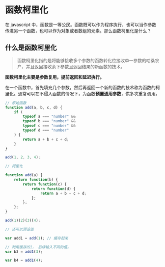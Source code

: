 # 函数柯里化

在 javascript 中，函数是一等公民。函数既可以作为程序执行，也可以当作参数传进另一个函数，也可以作为对象或者数组的元素。那么函数柯里化是什么？

## 什么是函数柯里化

> 函数柯里化指的是将能够接收多个参数的函数转化位接收单一参数的哈桑农户，并且返回接收余下参数且返回结果的新函数的技术。

**函数柯里化主要是参数复用，提前返回和延迟执行。**

在一个函数中，首先填充几个参数，然后再返回一个新的函数的技术称为函数的柯里化。通常可以在不侵入函数的情况下，为函数**预置通用参数**，供多次重复调用。

```js
// 原始函数
function add(a, b, c, d) {
	if (
		typeof a === "number" &&
		typeof b === "number" &&
		typeof c === "number" &&
		typeof d === "number"
	) {
		return a + b + c + d;
	}
}

add(1, 2, 3, 4);

// 柯里化

function add(a) {
	return function(b) {
		return function(c) {
			return function(d) {
				return a + b + c + d;
			};
		};
	};
}

add(1)(2)(3)(4);

// 还可以预设值

var add1 = add(1); // 缓存起来

// 利用缓存的1， 后续输入不同的值。
var b3 = add1(3);

var b4 = add1(4);
```
